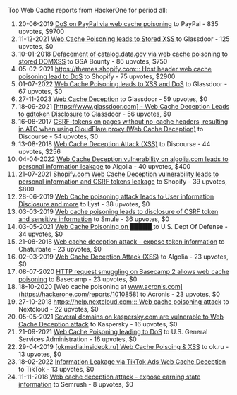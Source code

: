 Top Web Cache reports from HackerOne for period all:

1. 20-06-2019 [DoS on PayPal via web cache poisoning](https://hackerone.com/reports/622122) to PayPal - 835 upvotes, $9700
2. 11-12-2021 [Web Cache Poisoning leads to Stored XSS ](https://hackerone.com/reports/1424094) to Glassdoor - 125 upvotes, $0
3. 10-01-2018 [Defacement of catalog.data.gov via web cache poisoning to stored DOMXSS](https://hackerone.com/reports/303730) to GSA Bounty - 86 upvotes, $750
4. 05-02-2021 [https://themes.shopify.com::: Host header web cache poisoning lead to DoS](https://hackerone.com/reports/1096609) to Shopify - 75 upvotes, $2900
5. 01-07-2022 [Web Cache Poisoning leads to XSS and DoS](https://hackerone.com/reports/1621540) to Glassdoor - 67 upvotes, $0
6. 27-11-2023 [Web Cache Deception](https://hackerone.com/reports/2265400) to Glassdoor - 59 upvotes, $0
7. 18-09-2021 [[https://www.glassdoor.com] -  Web Cache Deception Leads to gdtoken Disclosure ](https://hackerone.com/reports/1343086) to Glassdoor - 56 upvotes, $0
8. 16-08-2017 [CSRF-tokens on pages without no-cache headers, resulting in ATO when using CloudFlare proxy (Web Cache Deception)](https://hackerone.com/reports/260697) to Discourse - 54 upvotes, $0
9. 13-08-2018 [Web Cache Deception Attack (XSS)](https://hackerone.com/reports/394016) to Discourse - 44 upvotes, $256
10. 04-04-2022 [Web Cache Deception vulnerability on algolia.com leads to personal information leakage](https://hackerone.com/reports/1530066) to Algolia - 40 upvotes, $400
11. 21-07-2021 [Shopify.com Web Cache Deception vulnerability leads to personal information and CSRF tokens leakage](https://hackerone.com/reports/1271944) to Shopify - 39 upvotes, $800
12. 28-06-2019 [Web Cache poisoning attack leads to User information Disclosure and more](https://hackerone.com/reports/631589) to Lyst - 38 upvotes, $0
13. 03-03-2019 [Web cache poisoning leads to disclosure of CSRF token and sensitive information](https://hackerone.com/reports/504514) to Smule - 36 upvotes, $0
14. 03-05-2021 [Web Cache Poisoning on  █████ ](https://hackerone.com/reports/1183263) to U.S. Dept Of Defense - 34 upvotes, $0
15. 21-08-2018 [Web cache deception attack - expose token information](https://hackerone.com/reports/397508) to Chaturbate - 23 upvotes, $0
16. 02-03-2019 [Web Cache Deception Attack (XSS)](https://hackerone.com/reports/504261) to Algolia - 23 upvotes, $0
17. 08-07-2020 [HTTP request smuggling on Basecamp 2 allows web cache poisoning](https://hackerone.com/reports/919175) to Basecamp - 23 upvotes, $0
18. 18-10-2020 [Web cache poisoning at www.acronis.com](https://hackerone.com/reports/1010858) to Acronis - 23 upvotes, $0
19. 27-10-2018 [https://help.nextcloud.com::: Web cache poisoning attack](https://hackerone.com/reports/429747) to Nextcloud - 22 upvotes, $0
20. 05-05-2021 [Several domains on kaspersky.com are vulnerable to Web Cache Deception attack](https://hackerone.com/reports/1185028) to Kaspersky - 16 upvotes, $0
21. 21-09-2021 [Web Cache Poisoning leading to DoS](https://hackerone.com/reports/1346618) to U.S. General Services Administration - 16 upvotes, $0
22. 29-04-2019 [[okmedia.insideok.ru] Web Cache Poisoing & XSS](https://hackerone.com/reports/550266) to ok.ru - 13 upvotes, $0
23. 18-02-2022 [Information Leakage via TikTok Ads Web Cache Deception](https://hackerone.com/reports/1484468) to TikTok - 13 upvotes, $0
24. 11-11-2018 [Web cache deception attack - expose earning state information](https://hackerone.com/reports/439021) to Semrush - 8 upvotes, $0

